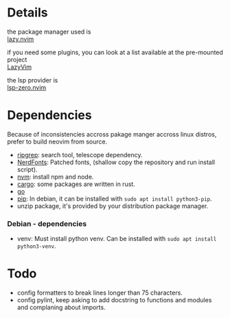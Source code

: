 # Details

the package manager used is  
[lazy.nvim](https://lazy.folke.io/)  

if you need some plugins, you can look at a list available at the pre-mounted project  
[LazyVim](https://www.lazyvim.org/)  

the lsp provider is  
[lsp-zero.nvim](https://lsp-zero.netlify.app/docs/introduction.html)

# Dependencies
Because of inconsistencies accross pakage manger accross linux distros, prefer to build neovim from source.

- [ripgrep](https://github.com/BurntSushi/ripgrep?tab=readme-ov-file#installation): search tool, telescope dependency.
- [NerdFonts](https://github.com/ryanoasis/nerd-fonts): Patched fonts, (shallow copy the repository and run install script).
- [nvm](https://github.com/nvm-sh/nvm?tab=readme-ov-file#installing-and-updating): install npm and node.
- [cargo](https://doc.rust-lang.org/cargo/getting-started/installation.html): some packages are written in rust.
- [go](https://go.dev/dl/)
- [pip](https://pip.pypa.io/en/stable/installation/): In debian, it can be installed with `sudo apt install python3-pip`.
- unzip package, it's provided by your distribution package manager.


### Debian - dependencies
- venv: Must install python venv. Can be installed with `sudo apt install python3-venv`.

# Todo
- config formatters to break lines longer than 75 characters.
- config pylint, keep asking to add docstring to functions and modules and complaning about imports.

